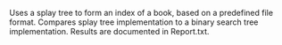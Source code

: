 Uses a splay tree to form an index of a book, based on a predefined
file format. Compares splay tree implementation to a binary search 
tree implementation. Results are documented in Report.txt.